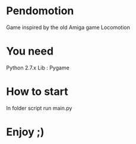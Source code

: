 # Pendomotion
Game inspired by the old Amiga game Locomotion

# You need
Python 2.7.x
Lib : Pygame

# How to start
In folder script run main.py

# Enjoy ;)
